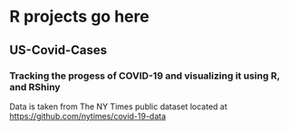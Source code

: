 # R projects go here

## US-Covid-Cases
### Tracking the progess of COVID-19 and visualizing it using R, and RShiny
Data is taken from The NY Times public dataset located at https://github.com/nytimes/covid-19-data
